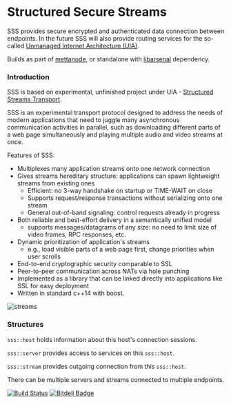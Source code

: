 Structured Secure Streams
=========================

SSS provides secure encrypted and authenticated data connection between endpoints. In the future SSS will also provide routing services for the so-called [Unmanaged Internet Architecture (UIA)](http://pdos.csail.mit.edu/uia/).

Builds as part of [mettanode](https://github.com/berkus/mettanode), or standalone with [libarsenal](https://github.com/berkus/libarsenal) dependency.

### Introduction

SSS is based on experimental, unfinished project under UIA - [Structured Streams Transport](http://pdos.csail.mit.edu/uia/sst/).

SSS is an experimental transport protocol designed to address the needs of modern applications
that need to juggle many asynchronous communication activities in parallel, such as downloading
different parts of a web page simultaneously and playing multiple audio and video streams at once.

Features of SSS:

 * Multiplexes many application streams onto one network connection
 * Gives streams hereditary structure: applications can spawn lightweight streams from existing ones
   * Efficient: no 3-way handshake on startup or TIME-WAIT on close
   * Supports request/response transactions without serializing onto one stream
   * General out-of-band signaling: control requests already in progress
 * Both reliable and best-effort delivery in a semantically unified model
   * supports messages/datagrams of any size: no need to limit size of video frames, RPC responses, etc.
 * Dynamic prioritization of application's streams
   * e.g., load visible parts of a web page first, change priorities when user scrolls
 * End-to-end cryptographic security comparable to SSL
 * Peer-to-peer communication across NATs via hole punching
 * Implemented as a library that can be linked directly into applications like SSL for easy deployment
 * Written in standard c++14 with boost.

![streams](https://raw.github.com/berkus/libsss/master/doc/streams.png "Streams Structure")

### Structures

`sss::host` holds information about this host's connection sessions.

`sss::server` provides access to services on this `sss::host`.

`sss::stream` provides outgoing connection from this `sss::host`.

There can be multiple servers and streams connected to multiple endpoints.

[![Build Status](https://travis-ci.org/berkus/libsss.png?branch=master)](https://travis-ci.org/berkus/libsss) [![Bitdeli Badge](https://d2weczhvl823v0.cloudfront.net/berkus/libsss/trend.png)](https://bitdeli.com/free "Bitdeli Badge")
